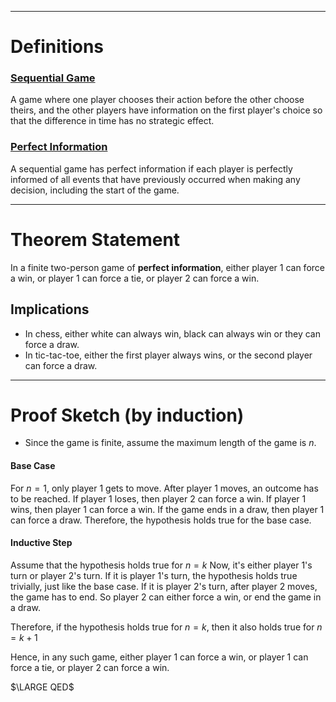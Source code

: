 ****
# Definitions

### [Sequential Game](https://en.wikipedia.org/wiki/Sequential_game)
A game where one player chooses their action before the other choose theirs, and the other players have information on the first player's choice so that the difference in time has no strategic effect.

### [Perfect Information](https://en.wikipedia.org/wiki/Perfect_information)
A sequential game has perfect information if each player is perfectly informed of all events that have previously occurred when making any decision, including the start of the game.
****
# Theorem Statement

In a finite two-person game of **perfect information**, either player 1 can force a win, or player 1 can force a tie, or player 2 can force a win.

## Implications

- In chess, either white can always win, black can always win or they can force a draw.
- In tic-tac-toe, either the first player always wins, or the second player can force a draw.
****
# Proof Sketch (by induction)

- Since the game is finite, assume the maximum length of the game is $n$.

#### Base Case

For $n=1$, only player 1 gets to move. After player 1 moves, an outcome has to be reached. If player 1 loses, then player 2 can force a win. If player 1 wins, then player 1 can force a win. If the game ends in a draw, then player 1 can force a draw.
Therefore, the hypothesis holds true for the base case.


#### Inductive Step

Assume that the hypothesis holds true for $n = k$
Now, it's either player 1's turn or player 2's turn.
If it is player 1's turn, the hypothesis holds true trivially, just like the base case.
If it is player 2's turn, after player 2 moves, the game has to end. So player 2 can either force a win, or end the game in a draw.

Therefore, if the hypothesis holds true for $n = k$, then it also holds true for $n = k+1$

Hence, in any such game, either player 1 can force a win, or player 1 can force a tie, or player 2 can force a win.

$\LARGE QED$

